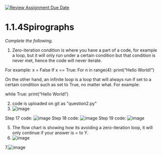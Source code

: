 [![Review Assignment Due Date](https://classroom.github.com/assets/deadline-readme-button-22041afd0340ce965d47ae6ef1cefeee28c7c493a6346c4f15d667ab976d596c.svg)](https://classroom.github.com/a/SkD24yV8)
# 1.1.4Spirographs

*Complete the following.*

1. Zero-iteration condition is where you have a part of a code, for example a loop, but it will only run under a certain condition but that condition is never met, hence the code will never iterate. 

For example:
x = False
If x == True:
	For n in range(4):
		print(“Hello World!”)

On the other hand, an infinite loop is a loop that will always run if set to a certain condition such as set to True, no matter what.
For example:

while True:
	print(“Hello World!’)

2. code is uploaded on git as "question2.py"
3. ![image](https://github.com/user-attachments/assets/07d32c4f-9f17-4dc6-bf4e-3f00e49ee6c2)

Step 17 code: ![image](https://github.com/user-attachments/assets/56a70775-7e54-4043-a089-de2e4a9c9551)
Step 18 code: ![image](https://github.com/user-attachments/assets/70f6c3e6-bd06-4a6d-b4fe-399b168bc3a8)
Step 19 code: ![image](https://github.com/user-attachments/assets/cd651aa3-8829-44d5-a63d-630834766221)



5. The flow chart is showing how its avoiding a zero-iteration loop, it will only continue if your answer is = to Y. 
6. ![image](https://github.com/user-attachments/assets/9d345f51-6fb7-45c7-9d18-f33831adb8a7)

7.![image](https://github.com/user-attachments/assets/ae4f2e0e-7751-4e74-b042-a442aea5f94e)

   


